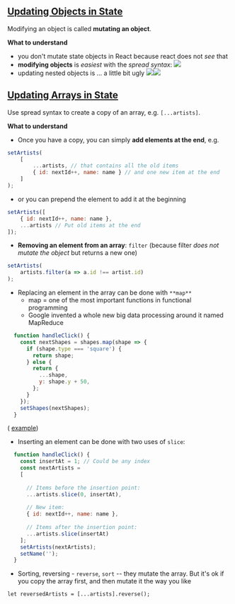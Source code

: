 
## [Updating Objects in State](https://react.dev/learn/updating-objects-in-state)

Modifying an object is called **mutating an object**.

**What to understand**
- you don't mutate state objects in React because react does not *see* that
- **modifying objects** is *easiest* with the *spread syntax*: 
	![](./images/spread-syntax.png)
- updating nested objects is ... a little bit ugly
	![](./images/nested-object-definition.png)![](./images/updating-nested-objects.png)





## [Updating Arrays in State](https://react.dev/learn/updating-arrays-in-state)

Use spread syntax to create a copy of an array, e.g. `[...artists]`.


**What to understand**

- Once you have a copy, you can simply **add elements at the end**, e.g. 

```javascript
setArtists( 
	[ 
		...artists, // that contains all the old items  
		{ id: nextId++, name: name } // and one new item at the end  	
	]  
);
```

- or you can prepend the element to add it at the beginning

```javascript
setArtists([  
	{ id: nextId++, name: name },  
	...artists // Put old items at the end  
]);
```

- **Removing an element from an array**: `filter` (because filter *does not mutate the object* but returns a new one)

```javascript
setArtists(  
	artists.filter(a => a.id !== artist.id)  
);
```


- Replacing an element in the array can be done with `**map**` 
	- map = one of the most important functions in functional programming 
	- Google invented a whole new big data processing around it named MapReduce

```javascript
  function handleClick() {
    const nextShapes = shapes.map(shape => {
      if (shape.type === 'square') {
        return shape;
      } else {
        return {
          ...shape,
          y: shape.y + 50,
        };
      }
    });
    setShapes(nextShapes);
  }
```
 ( [example](https://codesandbox.io/s/s4vvyz?file=%2FApp.js&utm_medium=sandpack))

- Inserting an element  can be done with two uses of `slice`: 

```javascript
  function handleClick() {
    const insertAt = 1; // Could be any index
    const nextArtists = 
	[
      
      // Items before the insertion point:
      ...artists.slice(0, insertAt),
      
      // New item:
      { id: nextId++, name: name },
      
      // Items after the insertion point:
      ...artists.slice(insertAt)
    ];
    setArtists(nextArtists);
    setName('');
  }

```

- Sorting, reversing - `reverse`, `sort` -- they mutate the array. But it's ok if you copy the array first, and then mutate it the way you like

```
let reversedArtists = [...artists].reverse();
```



